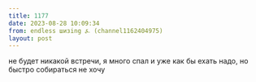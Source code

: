 ```yaml
---
title: 1177
date: 2023-08-28 10:09:34
from: endless шизing ⍼ (channel1162404975)
layout: post
---
```


не будет никакой встречи, я много спал и уже как бы ехать надо, но быстро собираться не хочу
